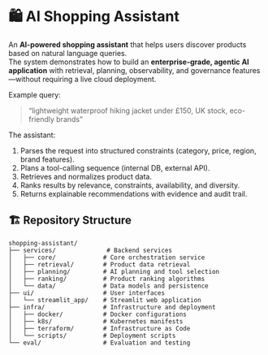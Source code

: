# 🛍️ AI Shopping Assistant  

An **AI-powered shopping assistant** that helps users discover products based on natural language queries.  
The system demonstrates how to build an **enterprise-grade, agentic AI application** with retrieval, planning, observability, and governance features—without requiring a live cloud deployment.  

Example query:  

> “lightweight waterproof hiking jacket under £150, UK stock, eco-friendly brands”  

The assistant:  
1. Parses the request into structured constraints (category, price, region, brand features).  
2. Plans a tool-calling sequence (internal DB, external API).  
3. Retrieves and normalizes product data.  
4. Ranks results by relevance, constraints, availability, and diversity.  
5. Returns explainable recommendations with evidence and audit trail.

## 🏗️ Repository Structure

```
shopping-assistant/
├── services/              # Backend services
│   ├── core/             # Core orchestration service
│   ├── retrieval/        # Product data retrieval
│   ├── planning/         # AI planning and tool selection
│   ├── ranking/          # Product ranking algorithms
│   └── data/             # Data models and persistence
├── ui/                   # User interfaces
│   └── streamlit_app/    # Streamlit web application
├── infra/                # Infrastructure and deployment
│   ├── docker/           # Docker configurations
│   ├── k8s/              # Kubernetes manifests
│   ├── terraform/        # Infrastructure as Code
│   └── scripts/          # Deployment scripts
└── eval/                 # Evaluation and testing
```
